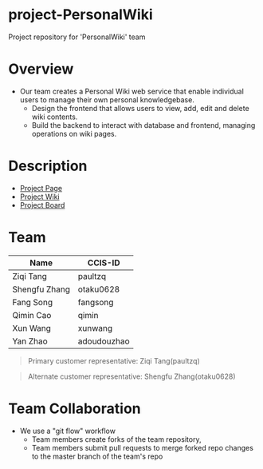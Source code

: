 # project-PersonalWiki
Project repository for 'PersonalWiki' team

# Overview

* Our team creates a Personal Wiki web service that enable individual users to manage their own personal knowledgebase. 
     * Design the frontend that allows users to view, add, edit and delete wiki contents.
     * Build the backend to interact with database and frontend, managing operations on wiki pages.

# Description

* [Project Page](https://pages.github.ccs.neu.edu/2020SPCS5500SV/project-PersonalWiki/)
* [Project Wiki](https://github.ccs.neu.edu/2020SPCS5500SV/project-PersonalWiki/wiki)
* [Project Board](https://github.ccs.neu.edu/2020SPCS5500SV/project-PersonalWiki/projects/1)


# Team


|Name|CCIS-ID|
|------|-------|
|Ziqi Tang|paultzq|
|Shengfu Zhang|otaku0628|
|Fang Song|fangsong|
|Qimin Cao|qimin|
|Xun Wang|xunwang|
|Yan Zhao|adoudouzhao|

>Primary customer representative: Ziqi Tang(paultzq)

>Alternate customer representative: Shengfu Zhang(otaku0628)



# Team Collaboration
* We use a "git flow" workflow 
     * Team members create forks of the team repository, 
     * Team members submit pull requests to merge forked repo changes to the master branch of the team's repo
